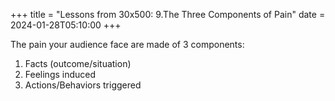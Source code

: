 +++
title = "Lessons from 30x500: 9.The Three Components of Pain"
date = 2024-01-28T05:10:00
+++

The pain your audience face are made of 3 components:
1) Facts (outcome/situation)
2) Feelings induced
3) Actions/Behaviors triggered